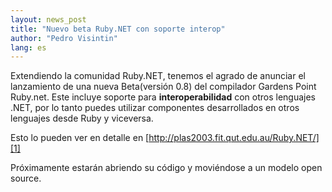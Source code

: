 ```yaml
---
layout: news_post
title: "Nuevo beta Ruby.NET con soporte interop"
author: "Pedro Visintin"
lang: es
---
```


Extendiendo la comunidad Ruby.NET, tenemos el agrado de anunciar el
lanzamiento de una nueva Beta(versión 0.8) del compilador Gardens Point
Ruby.net. Este incluye soporte para **interoperabilidad** con otros
lenguajes .NET, por lo tanto puedes utilizar componentes desarrollados
en otros lenguajes desde Ruby y viceversa.

Esto lo pueden ver en detalle en
[http://plas2003.fit.qut.edu.au/Ruby.NET/][1]

Próximamente estarán abriendo su código y moviéndose a un modelo open
source.



[1]: http://plas2003.fit.qut.edu.au/Ruby.NET/
